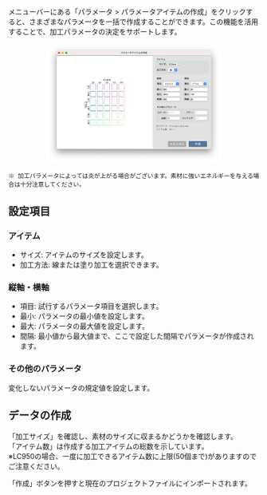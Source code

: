 メニューバーにある「パラメータ > パラメータアイテムの作成」をクリックすると、さまざまなパラメータを一括で作成することができます。この機能を活用することで、加工パラメータの決定をサポートします。

<p align="center">
<img alt="GridItem" src="./images/parameteritems/dialog.png" style="width:70%">
</p>


```
※ 加工パラメータによっては炎が上がる場合がございます。素材に強いエネルギーを与える場合は十分注意してください。
```

## 設定項目

### アイテム
- サイズ: アイテムのサイズを設定します。<br/>
- 加工方法: 線または塗り加工を選択できます。<br/>

### 縦軸・横軸
- 項目: 試行するパラメータ項目を選択します。
- 最小: パラメータの最小値を設定します。
- 最大: パラメータの最大値を設定します。
- 間隔: 最小値から最大値まで、ここで設定した間隔でパラメータが作成されます。

### その他のパラメータ
変化しないパラメータの規定値を設定します。


## データの作成
「加工サイズ」を確認し、素材のサイズに収まるかどうかを確認します。<br>
「アイテム数」は作成する加工アイテムの総数を示しています。<br/>
※LC950の場合、一度に加工できるアイテム数に上限(50個まで)がありますのでご注意ください。

「作成」ボタンを押すと現在のプロジェクトファイルにインポートされます。
